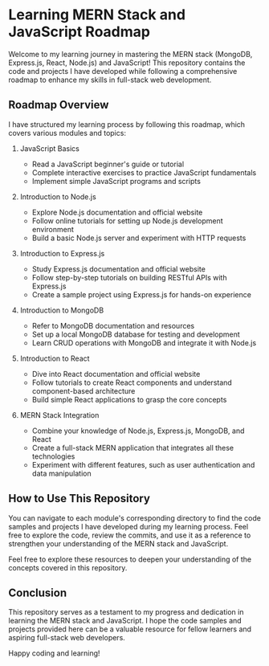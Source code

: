 # Learning MERN Stack and JavaScript Roadmap

Welcome to my learning journey in mastering the MERN stack (MongoDB, Express.js, React, Node.js) and JavaScript! This repository contains the code and projects I have developed while following a comprehensive roadmap to enhance my skills in full-stack web development.

## Roadmap Overview
I have structured my learning process by following this roadmap, which covers various modules and topics:
1. JavaScript Basics
   - Read a JavaScript beginner's guide or tutorial
   - Complete interactive exercises to practice JavaScript fundamentals
   - Implement simple JavaScript programs and scripts

2. Introduction to Node.js
   - Explore Node.js documentation and official website
   - Follow online tutorials for setting up Node.js development environment
   - Build a basic Node.js server and experiment with HTTP requests

3. Introduction to Express.js
   - Study Express.js documentation and official website
   - Follow step-by-step tutorials on building RESTful APIs with Express.js
   - Create a sample project using Express.js for hands-on experience

4. Introduction to MongoDB
   - Refer to MongoDB documentation and resources
   - Set up a local MongoDB database for testing and development
   - Learn CRUD operations with MongoDB and integrate it with Node.js

5. Introduction to React
   - Dive into React documentation and official website
   - Follow tutorials to create React components and understand component-based architecture
   - Build simple React applications to grasp the core concepts

6. MERN Stack Integration
   - Combine your knowledge of Node.js, Express.js, MongoDB, and React
   - Create a full-stack MERN application that integrates all these technologies
   - Experiment with different features, such as user authentication and data manipulation

## How to Use This Repository
You can navigate to each module's corresponding directory to find the code samples and projects I have developed during my learning process. Feel free to explore the code, review the commits, and use it as a reference to strengthen your understanding of the MERN stack and JavaScript.

Feel free to explore these resources to deepen your understanding of the concepts covered in this repository.

## Conclusion
This repository serves as a testament to my progress and dedication in learning the MERN stack and JavaScript. I hope the code samples and projects provided here can be a valuable resource for fellow learners and aspiring full-stack web developers.

Happy coding and learning!
